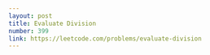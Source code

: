 ```yaml
---
layout: post
title: Evaluate Division
number: 399
link: https://leetcode.com/problems/evaluate-division
---
```

